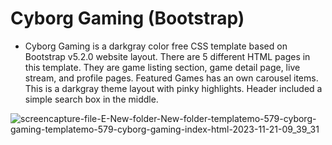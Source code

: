 # Cyborg Gaming (Bootstrap)
- Cyborg Gaming is a darkgray color free CSS template based on Bootstrap v5.2.0 website layout. There are 5 different HTML pages in this template. They are game listing section, game detail page, live stream, and profile pages. Featured Games has an own carousel items. This is a darkgray theme layout with pinky highlights. Header included a simple search box in the middle.

![screencapture-file-E-New-folder-New-folder-templatemo-579-cyborg-gaming-templatemo-579-cyborg-gaming-index-html-2023-11-21-09_39_31](https://github.com/TahaHamdy-MernDev/Cyborg-Gaming/assets/149625757/84a8ed32-355b-45bd-9eed-046d8cc22b20)
